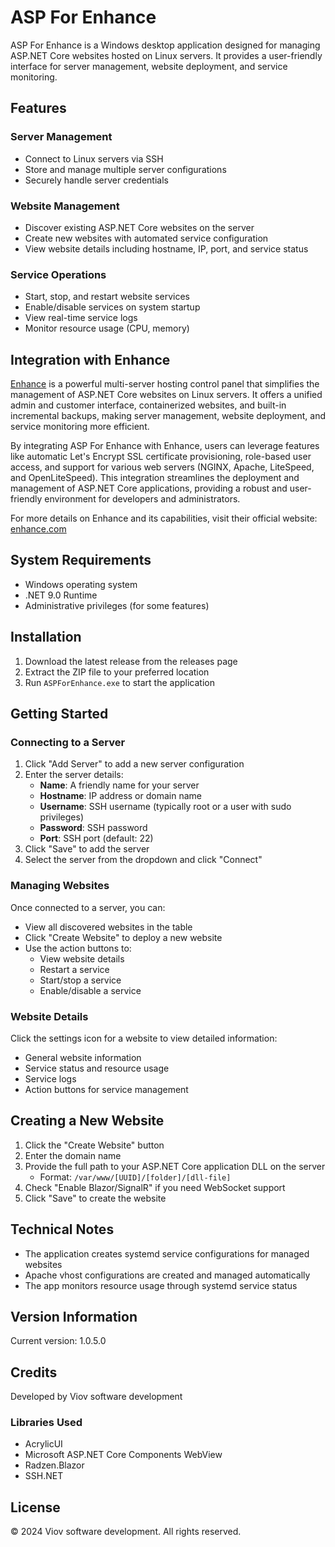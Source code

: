 # ASP For Enhance

ASP For Enhance is a Windows desktop application designed for managing ASP.NET Core websites hosted on Linux servers. It provides a user-friendly interface for server management, website deployment, and service monitoring.

## Features

### Server Management
- Connect to Linux servers via SSH
- Store and manage multiple server configurations
- Securely handle server credentials

### Website Management
- Discover existing ASP.NET Core websites on the server
- Create new websites with automated service configuration
- View website details including hostname, IP, port, and service status

### Service Operations
- Start, stop, and restart website services
- Enable/disable services on system startup
- View real-time service logs
- Monitor resource usage (CPU, memory)

## Integration with Enhance

[Enhance](https://enhance.com/) is a powerful multi-server hosting control panel that simplifies the management of ASP.NET Core websites on Linux servers. It offers a unified admin and customer interface, containerized websites, and built-in incremental backups, making server management, website deployment, and service monitoring more efficient.

By integrating ASP For Enhance with Enhance, users can leverage features like automatic Let's Encrypt SSL certificate provisioning, role-based user access, and support for various web servers (NGINX, Apache, LiteSpeed, and OpenLiteSpeed). This integration streamlines the deployment and management of ASP.NET Core applications, providing a robust and user-friendly environment for developers and administrators.

For more details on Enhance and its capabilities, visit their official website: [enhance.com](https://enhance.com/)

## System Requirements

- Windows operating system
- .NET 9.0 Runtime
- Administrative privileges (for some features)

## Installation

1. Download the latest release from the releases page
2. Extract the ZIP file to your preferred location
3. Run `ASPForEnhance.exe` to start the application

## Getting Started

### Connecting to a Server

1. Click "Add Server" to add a new server configuration
2. Enter the server details:
   - **Name**: A friendly name for your server
   - **Hostname**: IP address or domain name
   - **Username**: SSH username (typically root or a user with sudo privileges)
   - **Password**: SSH password
   - **Port**: SSH port (default: 22)
3. Click "Save" to add the server
4. Select the server from the dropdown and click "Connect"

### Managing Websites

Once connected to a server, you can:

- View all discovered websites in the table
- Click "Create Website" to deploy a new website
- Use the action buttons to:
  - View website details
  - Restart a service
  - Start/stop a service
  - Enable/disable a service

### Website Details

Click the settings icon for a website to view detailed information:

- General website information
- Service status and resource usage
- Service logs
- Action buttons for service management

## Creating a New Website

1. Click the "Create Website" button
2. Enter the domain name
3. Provide the full path to your ASP.NET Core application DLL on the server
   - Format: `/var/www/[UUID]/[folder]/[dll-file]`
4. Check "Enable Blazor/SignalR" if you need WebSocket support
5. Click "Save" to create the website

## Technical Notes

- The application creates systemd service configurations for managed websites
- Apache vhost configurations are created and managed automatically
- The app monitors resource usage through systemd service status

## Version Information

Current version: 1.0.5.0

## Credits

Developed by Viov software development

### Libraries Used
- AcrylicUI
- Microsoft ASP.NET Core Components WebView
- Radzen.Blazor
- SSH.NET

## License

© 2024 Viov software development. All rights reserved.
